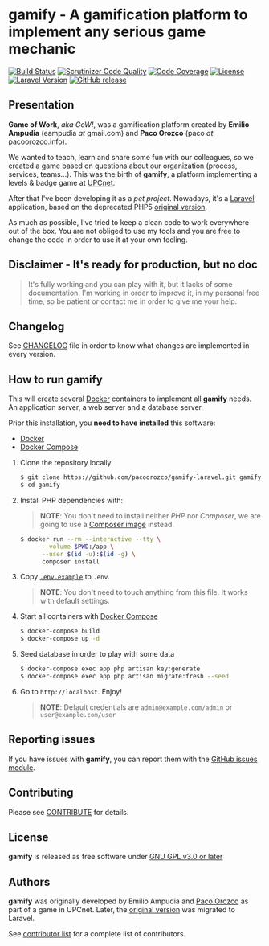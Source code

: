 # gamify - A gamification platform to implement any serious game mechanic

[![Build Status](https://travis-ci.com/pacoorozco/gamify-laravel.svg)](https://travis-ci.com/pacoorozco/gamify-laravel)
[![Scrutinizer Code Quality](https://scrutinizer-ci.com/g/pacoorozco/gamify-laravel/badges/quality-score.png)](https://scrutinizer-ci.com/g/pacoorozco/gamify-laravel)
[![Code Coverage](https://scrutinizer-ci.com/g/pacoorozco/gamify-laravel/badges/coverage.png)](https://scrutinizer-ci.com/g/pacoorozco/gamify-laravel)
[![License](https://img.shields.io/github/license/pacoorozco/gamify-laravel.svg)](https://github.com/pacoorozco/gamify-laravel/blob/master/LICENSE)
[![Laravel Version](https://img.shields.io/badge/Laravel-6.x-orange.svg)](https://laravel.com/docs/6.x)
[![GitHub release](https://img.shields.io/github/release/pacoorozco/gamify-laravel.svg?style=flat-square)](https://github.com/pacoorozco/gamify-laravel/releases)

## Presentation

**Game of Work**, _aka GoW!_, was a gamification platform created by **Emilio Ampudia** (eampudia _at_ gmail.com) and **Paco Orozco** (paco _at_ pacoorozco.info). 

We wanted to teach, learn and share some fun with our colleagues, so we created a game based on questions about our organization (process, services, teams...). This was the birth of **gamify**, a platform implementing a levels & badge game at [UPCnet](https://www.upcnet.es).

After that I've been developing it as a _pet project_. Nowadays, it's a [Laravel](https://laravel.com) application, based on the deprecated PHP5 [original version](https://github.com/pacoorozco/gamify).

As much as possible, I've tried to keep a clean code to work everywhere out of the box. You are not obliged to use my tools and you are free to change the code in order to use it at your own feeling.

## Disclaimer - It's ready for production, but no doc

> It's fully working and you can play with it, but it lacks of some documentation. I'm working in order to improve it, in my personal free time, so be patient or contact me in order to give me your help.

## Changelog

See [CHANGELOG](CHANGELOG.md) file in order to know what changes are implemented in every version.

## How to run gamify

This will create several [Docker](https://www.docker.com/) containers to implement all **gamify** needs. An application server, a web server and a database server.

Prior this installation, you **need to have installed** this software:

* [Docker](https://www.docker.com/)
* [Docker Compose](https://docs.docker.com/compose/)

1. Clone the repository locally

    ```bash
    $ git clone https://github.com/pacoorozco/gamify-laravel.git gamify
    $ cd gamify
    ```
1. Install PHP dependencies with:

    > **NOTE**: You don't need to install neither _PHP_ nor _Composer_, we are going to use a [Composer image](https://hub.docker.com/_/composer/) instead.

    ```bash
    $ docker run --rm --interactive --tty \
          --volume $PWD:/app \
          --user $(id -u):$(id -g) \
          composer install
    ```

1. Copy [`.env.example`](https://github.com/pacoorozco/gamify-laravel/blob/master/.env.example) to `.env`.

    > **NOTE**: You don't need to touch anything from this file. It works with default settings.

1. Start all containers with [Docker Compose](https://docs.docker.com/compose/)

    ```bash
    $ docker-compose build
    $ docker-compose up -d
    ```

1. Seed database in order to play with some data

    ```bash
    $ docker-compose exec app php artisan key:generate 
    $ docker-compose exec app php artisan migrate:fresh --seed
    ```
    
1. Go to `http://localhost`. Enjoy!

   > **NOTE**: Default credentials are `admin@example.com/admin` or `user@example.com/user`

## Reporting issues

If you have issues with **gamify**, you can report them with the [GitHub issues module](https://github.com/pacoorozco/gamify-laravel/issues).

## Contributing

Please see [CONTRIBUTE](https://github.com/pacoorozco/gamify-laravel/blob/master/CONTRIBUTE.md) for details.

## License

**gamify** is released as free software under [GNU GPL v3.0 or later](https://spdx.org/licenses/GPL-3.0-or-later.html)

## Authors

**gamify** was originally developed by Emilio Ampudia and [Paco Orozco](https://pacoorozco.info) as part of a game in UPCnet. Later, the [original version](https://github.com/pacoorozco/gamify) was migrated to Laravel.

See [contributor list](https://github.com/pacoorozco/gamify-laravel/graphs/contributors) for a complete list of contributors.

